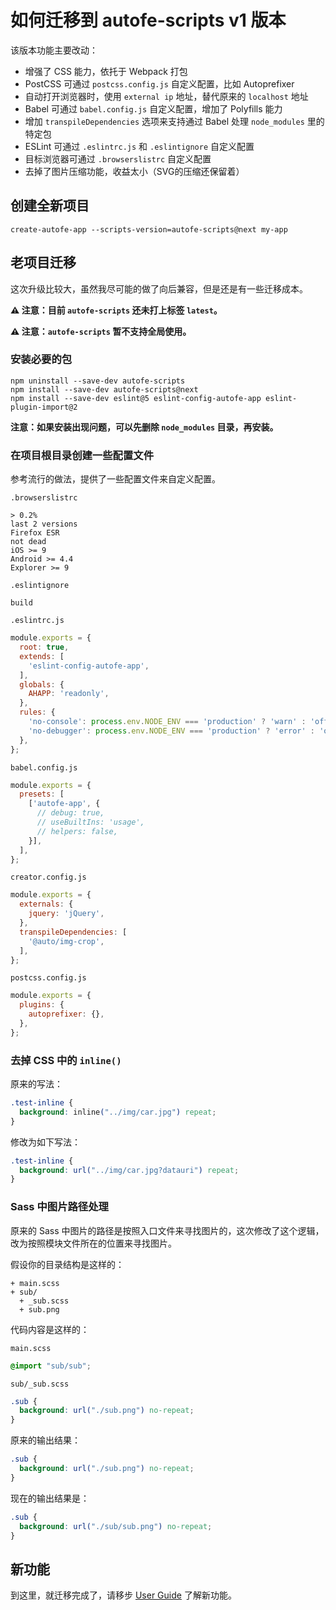 # 如何迁移到 autofe-scripts v1 版本

该版本功能主要改动：
* 增强了 CSS 能力，依托于 Webpack 打包
* PostCSS 可通过 `postcss.config.js` 自定义配置，比如 Autoprefixer
* 自动打开浏览器时，使用 `external ip` 地址，替代原来的 `localhost` 地址
* Babel 可通过 `babel.config.js` 自定义配置，增加了 Polyfills 能力
* 增加 `transpileDependencies` 选项来支持通过 Babel 处理 `node_modules` 里的特定包
* ESLint 可通过 `.eslintrc.js` 和 `.eslintignore` 自定义配置
* 目标浏览器可通过 `.browserslistrc` 自定义配置
* 去掉了图片压缩功能，收益太小（SVG的压缩还保留着）

## 创建全新项目

```
create-autofe-app --scripts-version=autofe-scripts@next my-app
```

## 老项目迁移

这次升级比较大，虽然我尽可能的做了向后兼容，但是还是有一些迁移成本。

**⚠️ 注意：目前 `autofe-scripts` 还未打上标签 `latest`。**

**⚠️ 注意：`autofe-scripts` 暂不支持全局使用。**

### 安装必要的包

```
npm uninstall --save-dev autofe-scripts
npm install --save-dev autofe-scripts@next
npm install --save-dev eslint@5 eslint-config-autofe-app eslint-plugin-import@2
```

**注意：如果安装出现问题，可以先删除 `node_modules` 目录，再安装。**

### 在项目根目录创建一些配置文件

参考流行的做法，提供了一些配置文件来自定义配置。

`.browserslistrc`
```
> 0.2%
last 2 versions
Firefox ESR
not dead
iOS >= 9
Android >= 4.4
Explorer >= 9
```

`.eslintignore`
```
build
```

`.eslintrc.js`
```javascript
module.exports = {
  root: true,
  extends: [
    'eslint-config-autofe-app',
  ],
  globals: {
    AHAPP: 'readonly',
  },
  rules: {
    'no-console': process.env.NODE_ENV === 'production' ? 'warn' : 'off',
    'no-debugger': process.env.NODE_ENV === 'production' ? 'error' : 'off',
  },
};
```

`babel.config.js`
```javascript
module.exports = {
  presets: [
    ['autofe-app', {
      // debug: true,
      // useBuiltIns: 'usage',
      // helpers: false,
    }],
  ],
};
```

`creator.config.js`
```javascript
module.exports = {
  externals: {
    jquery: 'jQuery',
  },
  transpileDependencies: [
    '@auto/img-crop',
  ],
};
```

`postcss.config.js`
```javascript
module.exports = {
  plugins: {
    autoprefixer: {},
  },
};
```

### 去掉 CSS 中的 `inline()`

原来的写法：
```css
.test-inline {
  background: inline("../img/car.jpg") repeat;
}
```

修改为如下写法：
```css
.test-inline {
  background: url("../img/car.jpg?datauri") repeat;
}
```

### Sass 中图片路径处理

原来的 Sass 中图片的路径是按照入口文件来寻找图片的，这次修改了这个逻辑，改为按照模块文件所在的位置来寻找图片。

假设你的目录结构是这样的：

```
+ main.scss
+ sub/
  + _sub.scss
  + sub.png
```

代码内容是这样的：

`main.scss`
```scss
@import "sub/sub";
```

`sub/_sub.scss`
```scss
.sub {
  background: url("./sub.png") no-repeat;
}
```

原来的输出结果：

```css
.sub {
  background: url("./sub.png") no-repeat;
}
```

现在的输出结果是：

```css
.sub {
  background: url("./sub/sub.png") no-repeat;
}
```

## 新功能

到这里，就迁移完成了，请移步 [User Guide](https://github.com/athm-fe/create-autofe-app/blob/master/packages/autofe-scripts/template/README.md) 了解新功能。